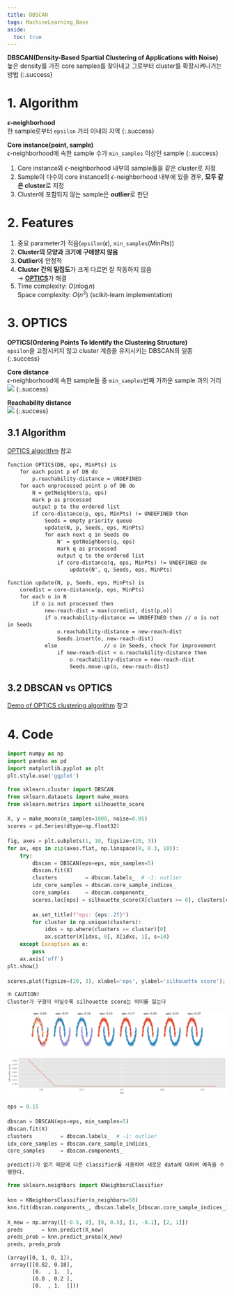 ```yaml
---
title: DBSCAN
tags: MachineLearning_Base
aside:
  toc: true
---
```


**DBSCAN(Density-Based Spartial Clustering of Applications with Noise)** \
높은 density를 가진 core samples를 찾아내고 그로부터 cluster를 확장시켜나가는 방법
{:.success}

<!--more-->

# 1. Algorithm
**$\epsilon$-neighborhood** \
한 sample로부터 `epsilon` 거리 이내의 지역
{:.success}

**Core instance(point, sample)** \
$\epsilon$-neighborhood에 속한 sample 수가 `min_samples` 이상인 sample
{:.success}

1. Core instance와 $\epsilon$-neighborhood 내부의 sample들을 같은 cluster로 지정
2. Sample이 다수의 core instance의 $\epsilon$-neighborhood 내부에 있을 경우, **모두 같은 cluster**로 지정
3. Cluster에 포함되지 않는 sample은 **outlier**로 판단


# 2. Features
1. 중요 parameter가 적음(`epsilon`($\epsilon$), `min_samples`($MinPts$))
2. **Cluster의 모양과 크기에 구애받지 않음**
3. **Outlier**에 안정적
4. **Cluster 간의 밀집도**가 크게 다르면 잘 작동하지 않음 \
→ [**OPTICS**](#3)가 해결
5. Time complexity: $O(n \log n)$ \
Space complexity: $O(n^2)$ (scikit-learn implementation)


# 3. OPTICS
**OPTICS(Ordering Points To Identify the Clustering Structure)** \
`epsilon`을 고정시키지 않고 cluster 계층을 유지시키는 DBSCAN의 일종
{:.success}

**Core distance** \
$\epsilon$-neighborhood에 속한 sample들 중 `min_samples`번째 가까운 sample 과의 거리
![](https://wikimedia.org/api/rest_v1/media/math/render/svg/d94a92244682d386a5439536fe1bce492893f92c)
{:.success}

**Reachability distance** \
![](https://wikimedia.org/api/rest_v1/media/math/render/svg/b8342ce1c43f1293739af72255d216907da76e54)
{:.success}

## 3.1 Algorithm
[OPTICS algorithm](https://en.wikipedia.org/wiki/OPTICS_algorithm#Pseudocode) 참고
```
function OPTICS(DB, eps, MinPts) is
    for each point p of DB do
        p.reachability-distance = UNDEFINED
    for each unprocessed point p of DB do
        N = getNeighbors(p, eps)
        mark p as processed
        output p to the ordered list
        if core-distance(p, eps, MinPts) != UNDEFINED then
            Seeds = empty priority queue
            update(N, p, Seeds, eps, MinPts)
            for each next q in Seeds do
                N' = getNeighbors(q, eps)
                mark q as processed
                output q to the ordered list
                if core-distance(q, eps, MinPts) != UNDEFINED do
                    update(N', q, Seeds, eps, MinPts)
```

```
function update(N, p, Seeds, eps, MinPts) is
    coredist = core-distance(p, eps, MinPts)
    for each o in N
        if o is not processed then
            new-reach-dist = max(coredist, dist(p,o))
            if o.reachability-distance == UNDEFINED then // o is not in Seeds
                o.reachability-distance = new-reach-dist
                Seeds.insert(o, new-reach-dist)
            else               // o in Seeds, check for improvement
                if new-reach-dist < o.reachability-distance then
                    o.reachability-distance = new-reach-dist
                    Seeds.move-up(o, new-reach-dist)
```

## 3.2 DBSCAN vs OPTICS
[Demo of OPTICS clustering algorithm](https://scikit-learn.org/stable/auto_examples/cluster/plot_optics.html#sphx-glr-auto-examples-cluster-plot-optics-py) 참고


# 4. Code
```python
import numpy as np
import pandas as pd
import matplotlib.pyplot as plt
plt.style.use('ggplot')
```


```python
from sklearn.cluster import DBSCAN
from sklearn.datasets import make_moons
from sklearn.metrics import silhouette_score

X, y = make_moons(n_samples=1000, noise=0.05)
scores = pd.Series(dtype=np.float32)

fig, axes = plt.subplots(1, 10, figsize=(20, 3))
for ax, eps in zip(axes.flat, np.linspace(0, 0.3, 10)):
    try:
        dbscan = DBSCAN(eps=eps, min_samples=5)
        dbscan.fit(X)
        clusters         = dbscan.labels_  # -1: outlier
        idx_core_samples = dbscan.core_sample_indices_
        core_samples     = dbscan.components_
        scores.loc[eps] = silhouette_score(X[clusters >= 0], clusters[clusters >= 0])

        ax.set_title(f"eps: {eps:.2f}")
        for cluster in np.unique(clusters):
            idxs = np.where(clusters == cluster)[0]
            ax.scatter(X[idxs, 0], X[idxs, 1], s=10)
    except Exception as e:
        pass
    ax.axis('off')
plt.show()

scores.plot(figsize=(20, 3), xlabel='eps', ylabel='silhouette score');
```

    ※ CAUTION!
    Cluster가 구형이 아닐수록 silhouette score는 의미를 잃는다


![png](/deprecated/images/2022-03-10-DBSCAN/output_1_0.png)





![png](/deprecated/images/2022-03-10-DBSCAN/output_1_1.png)




```python
eps = 0.15

dbscan = DBSCAN(eps=eps, min_samples=5)
dbscan.fit(X)
clusters         = dbscan.labels_  # -1: outlier
idx_core_samples = dbscan.core_sample_indices_
core_samples     = dbscan.components_
```

    predict()가 없기 때문에 다른 classifier를 사용하여 새로운 data에 대하여 예측을 수행한다.

```python
from sklearn.neighbors import KNeighborsClassifier

knn = KNeighborsClassifier(n_neighbors=50)
knn.fit(dbscan.components_, dbscan.labels_[dbscan.core_sample_indices_])

X_new = np.array([[-0.5, 0], [0, 0.5], [1, -0.1], [2, 1]])
preds      = knn.predict(X_new)
preds_prob = knn.predict_proba(X_new)
preds, preds_prob
```




    (array([0, 1, 0, 1]),
     array([[0.82, 0.18],
            [0.  , 1.  ],
            [0.8 , 0.2 ],
            [0.  , 1.  ]]))
